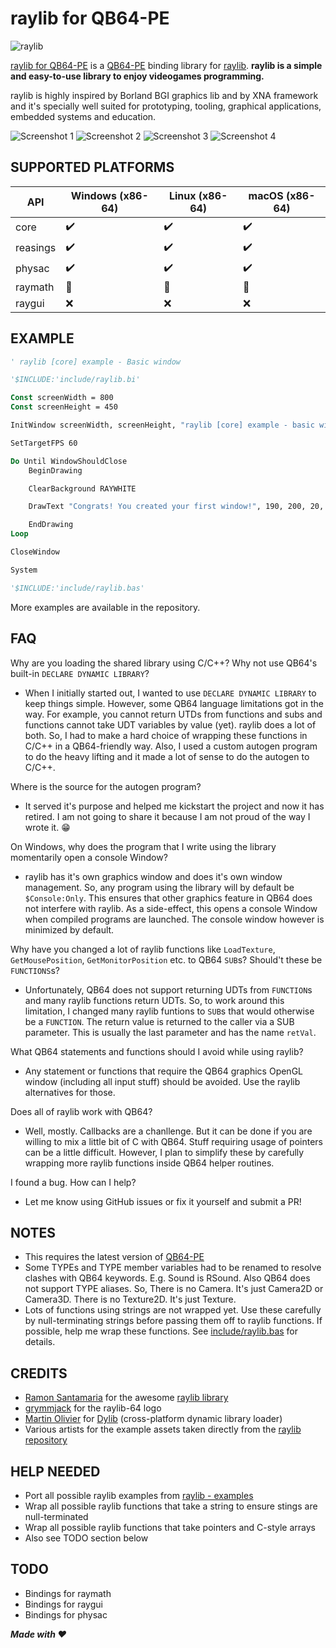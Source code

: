 # raylib for QB64-PE

![raylib](/assets/logo/raylib-64.png)

[raylib for QB64-PE](https://github.com/a740g/raylib-64) is a [QB64-PE](https://github.com/QB64-Phoenix-Edition/QB64pe) binding library for [raylib](https://www.raylib.com).
**raylib is a simple and easy-to-use library to enjoy videogames programming.**

raylib is highly inspired by Borland BGI graphics lib and by XNA framework and it's specially well suited for prototyping, tooling, graphical applications, embedded systems and education.

![Screenshot 1](assets/screenshot/screenshot1.png)
![Screenshot 2](assets/screenshot/screenshot2.png)
![Screenshot 3](assets/screenshot/screenshot3.png)
![Screenshot 4](assets/screenshot/screenshot4.png)

## SUPPORTED PLATFORMS

| API | Windows (x86-64) | Linux (x86-64) | macOS (x86-64) |
| --- | ---------------- | -------------- | -------------- |
| core | :heavy_check_mark: | :heavy_check_mark: | :heavy_check_mark: |
| reasings | :heavy_check_mark: | :heavy_check_mark: | :heavy_check_mark: |
| physac | :heavy_check_mark: | :heavy_check_mark: | :heavy_check_mark: |
| raymath | :construction: | :construction: | :construction: |
| raygui | :x: | :x: | :x: |

## EXAMPLE

```vb
' raylib [core] example - Basic window

'$INCLUDE:'include/raylib.bi'

Const screenWidth = 800
Const screenHeight = 450

InitWindow screenWidth, screenHeight, "raylib [core] example - basic window"

SetTargetFPS 60

Do Until WindowShouldClose
    BeginDrawing

    ClearBackground RAYWHITE

    DrawText "Congrats! You created your first window!", 190, 200, 20, LIGHTGRAY

    EndDrawing
Loop

CloseWindow

System

'$INCLUDE:'include/raylib.bas'
```

More examples are available in the repository.

## FAQ

Why are you loading the shared library using C/C++? Why not use QB64's built-in `DECLARE DYNAMIC LIBRARY`?

- When I initially started out, I wanted to use `DECLARE DYNAMIC LIBRARY` to keep things simple. However, some QB64 language limitations got in the way. For example, you cannot return UTDs from functions and subs and functions cannot take UDT variables by value (yet). raylib does a lot of both. So, I had to make a hard choice of wrapping these functions in C/C++ in a QB64-friendly way. Also, I used a custom autogen program to do the heavy lifting and it made a lot of sense to do the autogen to C/C++.

Where is the source for the autogen program?

- It served it's purpose and helped me kickstart the project and now it has retired. I am not going to share it because I am not proud of the way I wrote it. 😁

On Windows, why does the program that I write using the library momentarily open a console Window?

- raylib has it's own graphics window and does it's own window management. So, any program using the library will by default be `$Console:Only`. This ensures that other graphics feature in QB64 does not interfere with raylib. As a side-effect, this opens a console Window when compiled programs are launched. The console window however is minimized by default.

Why have you changed a lot of raylib functions like `LoadTexture`, `GetMousePosition`, `GetMonitorPosition` etc. to QB64 `SUB`s? Should't these be `FUNCTIONS`s?

- Unfortunately, QB64 does not support returning UDTs from `FUNCTION`s and many raylib functions return UDTs. So, to work around this limitation, I changed many raylib funtions to `SUB`s that would otherwise be a `FUNCTION`. The return value is returned to the caller via a SUB parameter. This is usually the last parameter and has the name `retVal`.

What QB64 statements and functions should I avoid while using raylib?

- Any statement or functions that require the QB64 graphics OpenGL window (including all input stuff) should be avoided. Use the raylib alternatives for those.

Does all of raylib work with QB64?

- Well, mostly. Callbacks are a chanllenge. But it can be done if you are willing to mix a little bit of C with QB64. Stuff requiring usage of pointers can be a little difficult. However, I plan to simplify these by carefully wrapping more raylib functions inside QB64 helper routines.

I found a bug. How can I help?

- Let me know using GitHub issues or fix it yourself and submit a PR!

## NOTES

- This requires the latest version of [QB64-PE](https://github.com/QB64-Phoenix-Edition/QB64pe/releases)
- Some TYPEs and TYPE member variables had to be renamed to resolve clashes with QB64 keywords. E.g. Sound is RSound. Also QB64 does not support TYPE aliases. So, There is no Camera. It's just Camera2D or Camera3D. There is no Texture2D. It's just Texture.
- Lots of functions using strings are not wrapped yet. Use these carefully by null-terminating strings before passing them off to raylib functions. If possible, help me wrap these functions. See [include/raylib.bas](include/raylib.bas) for details.

## CREDITS

- [Ramon Santamaria](https://github.com/raysan5) for the awesome [raylib library](https://github.com/raysan5/raylib)
- [grymmjack](https://16colo.rs/artist/grymmjack) for the raylib-64 logo
- [Martin Olivier](https://github.com/martin-olivier) for [Dylib](https://github.com/martin-olivier/dylib) (cross-platform dynamic library loader)
- Various artists for the example assets taken directly from the [raylib repository](https://github.com/raysan5/raylib/tree/master/examples)

## HELP NEEDED

- Port all possible raylib examples from [raylib - examples](https://github.com/raysan5/raylib/tree/master/examples)
- Wrap all possible raylib functions that take a string to ensure stings are null-terminated
- Wrap all possible raylib functions that take pointers and C-style arrays
- Also see TODO section below

## TODO

- Bindings for raymath
- Bindings for raygui
- Bindings for physac

***Made with ❤️***
